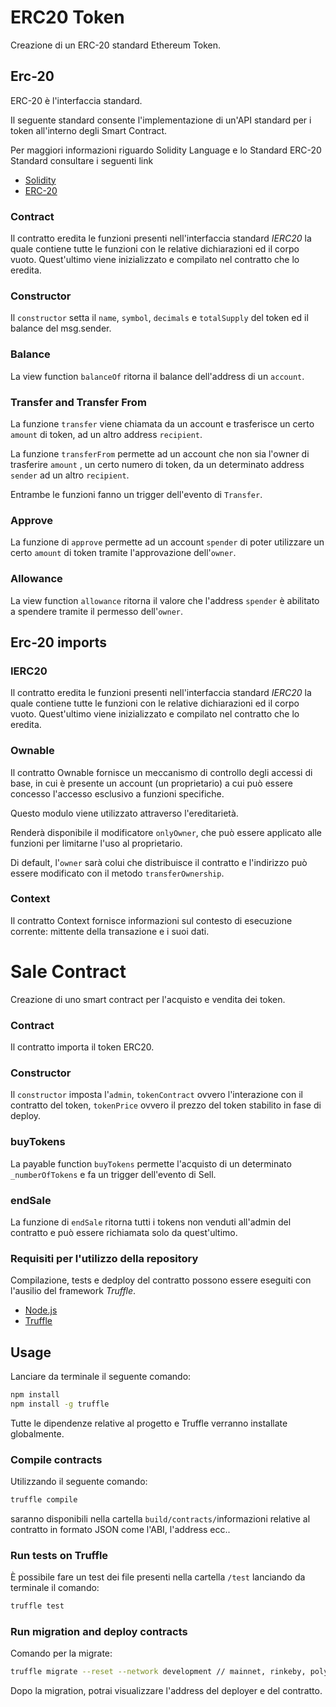 # ERC20 Token

Creazione di un ERC-20 standard Ethereum Token.

## Erc-20

ERC-20 è l'interfaccia standard. 

Il seguente standard consente l'implementazione di un'API standard per i token all'interno degli Smart Contract. 

Per maggiori informazioni riguardo Solidity Language e lo Standard ERC-20 Standard consultare i seguenti link

- [Solidity](https://solidity.readthedocs.io/en/v0.6.8/) 
- [ERC-20](https://ethereum.org/it/developers/docs/standards/tokens/erc-20/)

### Contract

Il contratto eredita le funzioni presenti nell'interfaccia standard _IERC20_ la quale contiene tutte le funzioni con le relative
dichiarazioni ed il corpo vuoto.
Quest'ultimo viene inizializzato e compilato nel contratto che lo eredita.

### Constructor

Il `constructor` setta il `name`, `symbol`, `decimals` e `totalSupply` del token ed il balance del msg.sender.

### Balance

La view function `balanceOf` ritorna il balance dell'address di un `account`.

### Transfer and Transfer From

La funzione `transfer` viene chiamata da un account e trasferisce un certo `amount` di token, ad un altro address `recipient`.

La funzione `transferFrom` permette ad un account che non sia l'owner di trasferire `amount` , un certo numero di token, da un determinato address `sender` ad un altro `recipient`.

Entrambe le funzioni fanno un trigger  dell'evento di `Transfer`.

### Approve

La funzione di `approve` permette ad un account `spender` di poter utilizzare un certo `amount` di token tramite l'approvazione dell'`owner`.


### Allowance

La view function `allowance` ritorna il valore che l'address `spender` è abilitato a spendere tramite il permesso dell'`owner`.

## Erc-20 imports

### IERC20 

Il contratto eredita le funzioni presenti nell'interfaccia standard _IERC20_ la quale contiene tutte le funzioni con le relative
dichiarazioni ed il corpo vuoto.
Quest'ultimo viene inizializzato e compilato nel contratto che lo eredita.

### Ownable

Il contratto Ownable fornisce un meccanismo di controllo degli accessi di base, in cui è presente un account (un proprietario) a cui può essere concesso l'accesso esclusivo a funzioni specifiche.

Questo modulo viene utilizzato attraverso l'ereditarietà.

Renderà disponibile il modificatore `onlyOwner`, che può essere applicato alle funzioni per limitarne l'uso al proprietario.

Di default, l'`owner` sarà colui che distribuisce il contratto e l'indirizzo può essere modificato con il metodo `transferOwnership`.

### Context

Il contratto Context fornisce informazioni sul contesto di esecuzione corrente:
mittente della transazione e i suoi dati. 

# Sale Contract 
Creazione di uno smart contract per l'acquisto e vendita dei token.

### Contract
Il contratto importa il token ERC20.

### Constructor

Il `constructor` imposta l'`admin`, `tokenContract` ovvero l'interazione con il contratto del token, `tokenPrice` ovvero il prezzo del token stabilito in fase di deploy.

### buyTokens

La payable function `buyTokens` permette l'acquisto di un determinato `_numberOfTokens` e fa un trigger dell'evento di Sell.

### endSale
La funzione di `endSale` ritorna tutti i tokens non venduti all'admin del contratto e può essere richiamata solo da quest'ultimo.

### Requisiti per l'utilizzo della repository

Compilazione, tests e dedploy del contratto possono essere eseguiti con l'ausilio del framework *Truffle*.

- [Node.js](https://nodejs.org/download/release/latest-v10.x/)
- [Truffle](https://www.trufflesuite.com/truffle)

## Usage

Lanciare da terminale il seguente comando:

```sh
npm install
npm install -g truffle
```
Tutte le dipendenze relative al progetto e Truffle verranno installate globalmente.

### Compile contracts

Utilizzando il seguente comando:
```sh
truffle compile
```
 saranno disponibili nella cartella `build/contracts/`informazioni relative al contratto in formato JSON come l'ABI, l'address ecc..


### Run tests on Truffle
 
È possibile fare un test dei file presenti nella cartella `/test` lanciando da terminale il comando:

```sh
truffle test
```

### Run migration and deploy contracts

Comando per la migrate:

```sh
truffle migrate --reset --network development // mainnet, rinkeby, polygon, mumbai...
```

Dopo la migration, potrai visualizzare l'address del deployer e del contratto.
